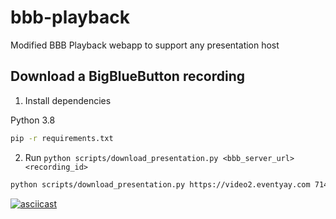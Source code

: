 # bbb-playback
Modified BBB Playback webapp to support any presentation host

## Download a BigBlueButton recording

1. Install dependencies

Python 3.8

```sh
pip -r requirements.txt
```

2. Run `python scripts/download_presentation.py <bbb_server_url> <recording_id>`

```sh
python scripts/download_presentation.py https://video2.eventyay.com 7145654166c22082657db53281dde109b7b2735e-1615943110349
```

[![asciicast](https://asciinema.org/a/401693.svg)](https://asciinema.org/a/401693)
